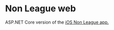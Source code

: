 # Non League web

ASP.NET Core version of the [iOS Non League app.](https://itunes.apple.com/gb/app/non-league/id356123137?mt=8&ign-mpt=uo%3D4)